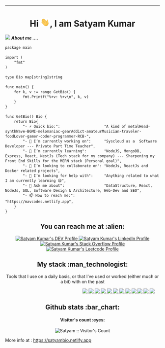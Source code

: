 <hr>
<h1 align="center">Hi <img src="https://raw.githubusercontent.com/ABSphreak/ABSphreak/master/gifs/Hi.gif" width="30px">, I am Satyam Kumar </h1>

<img src="https://media.giphy.com/media/iY8CRBdQXODJSCERIr/giphy.gif" width="30px">&nbsp;***About me ....***
```golang
package main

import (
	"fmt"
)

type Bio map[string]string

func main() {
	for k, v := range GetBio() {
		fmt.Printf("%+v: %+v\n", k, v)
	}
}

func GetBio() Bio {
	return Bio{
		"- ⚡ Quick bio:":                    "A kind of metalHead-synthWave-BGMI-melomaniac-gearAddict-amateurMusician-traveler-foodLover-gamer-coder-programmer-RCB-",
		"- 🔭 I’m currently working on":      "Syscloud as a  Software Developer --- Private Part Time Teacher",
		"- 🌱 I’m currently learning":        "NodeJS, MongoDB, Express, React, NestJs (Tech stack for my company) --- Sharpening my Front End Skills for the MERN stack (Personal goal)",
		"- 👯 I’m looking to collaborate on": "NodeJs, ReactJs and Docker related projects",
		"- 🤔 I’m looking for help with":     "Anything related to what I am currently learning 😅",
		"- 💬 Ask me about":                  "DataStructure, React, NodeJs, SQL, Software Design & Architecture, Web-Dev and SEO",
		"- 📫 How to reach me:":              "https://mavcodes.netlify.app",
	}
}
```
<h2 align="center">You can reach me at :alien:</h2>

<p align="center">
  <a href="https://dev.to/mavgitt">
    <img src="https://d2fltix0v2e0sb.cloudfront.net/dev-badge.svg" alt="Satyam Kumar's DEV Profile" height="30" width="30">
  </a>

  <a href="https://www.linkedin.com/in/satyam-kumar-solo/">
    <img src="https://www.vectorlogo.zone/logos/linkedin/linkedin-icon.svg" alt="Satyam Kumar's LinkedIn Profile" height="30" width="30">
  </a>

  <a href="https://stackoverflow.com/users/13342083/satyam-kumar">
    <img src="https://www.vectorlogo.zone/logos/stackoverflow/stackoverflow-icon.svg" alt="Satyam Kumar's Stack Overflow Profile" height="30" width="30">
  </a>
  <a href="https://www.youtube.com/channel/UCPUwB4x7_6Dbvwsnfbe1yiQ">
    <img src="https://upload.wikimedia.org/wikipedia/commons/a/ab/LeetCode_logo_white_no_text.svg" alt="Satyam Kumar's Leetcode Profile" height="30" width="30">
  </a>
</p>
<h2 align="center">My stack :man_technologist:</h2>

<p align="center">Tools that I use on a daily basis, or that I've used or worked (either much or a bit) with on the past</p>
<p align="left">
&nbsp;&nbsp;&nbsp;&nbsp;&nbsp;&nbsp;&nbsp;&nbsp;&nbsp;&nbsp;&nbsp;&nbsp;&nbsp;&nbsp;&nbsp;&nbsp;&nbsp;&nbsp;&nbsp;&nbsp;&nbsp;&nbsp;&nbsp;&nbsp;&nbsp;&nbsp;&nbsp;&nbsp;&nbsp;&nbsp;&nbsp;&nbsp;&nbsp;&nbsp;&nbsp;&nbsp;&nbsp;&nbsp;&nbsp;&nbsp;&nbsp;&nbsp;&nbsp;&nbsp;&nbsp;&nbsp;&nbsp;&nbsp;&nbsp;&nbsp;&nbsp;&nbsp;&nbsp;&nbsp;&nbsp;&nbsp;&nbsp;&nbsp;&nbsp;&nbsp;&nbsp;&nbsp;&nbsp;
<a href= # > <img width ='32px' src ='https://raw.githubusercontent.com/rahulbanerjee26/githubAboutMeGenerator/main/icons/c.svg'> </a>
<a href= # > <img width ='32px' src ='https://raw.githubusercontent.com/rahulbanerjee26/githubAboutMeGenerator/main/icons/cpp.svg'> </a>
<a href= #> <img width ='32px' src ='https://raw.githubusercontent.com/rahulbanerjee26/githubAboutMeGenerator/main/icons/python.svg'> </a>
<a href= # > <img width ='32px' src ='https://raw.githubusercontent.com/rahulbanerjee26/githubAboutMeGenerator/main/icons/html.svg'> </a>
<a href= # > <img width ='32px' src ='https://raw.githubusercontent.com/rahulbanerjee26/githubAboutMeGenerator/main/icons/css.svg'> </a>
<a href= # > <img width ='32px' src ='https://raw.githubusercontent.com/rahulbanerjee26/githubAboutMeGenerator/main/icons/javascript.svg'> </a>
<a href=#> <img width ='32px' src ='https://raw.githubusercontent.com/rahulbanerjee26/githubAboutMeGenerator/main/icons/reactjs.svg'> </a>
<a href= # > <img width ='32px' src ='https://cdn.worldvectorlogo.com/logos/nodejs-icon.svg'> </a>
<a href= # > <img width ='32px' src ='https://upload.wikimedia.org/wikipedia/commons/thumb/9/93/MongoDB_Logo.svg/512px-MongoDB_Logo.svg.png'> </a>
<a href= # > <img width ='45px' src ='https://miro.medium.com/max/1032/1*sPLooWMag11pjZnzYXIQCA.png'> </a>
<a href= # > <img width ='32px' src ='https://opensenselabs.com/sites/default/files/inline-images/cypress%20-%20opensense%20labs.png'> </a>	
<a href= # > <img width ='32px' src ='https://upload.wikimedia.org/wikipedia/commons/a/ab/Swagger-logo.png'> </a>


<h2 align="center">Github stats :bar_chart:</h2>

<h4 align="center">Visitor's count :eyes:</h4>

<p align="center"><img src="https://profile-counter.glitch.me/{MavGitt}/count.svg" alt="Satyam :: Visitor's Count" /></p>

More info at : https://satyambio.netlify.app
